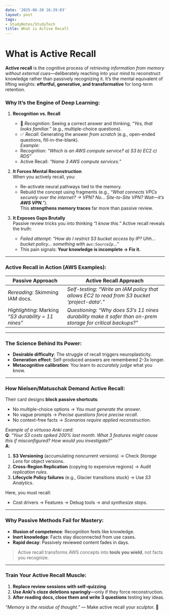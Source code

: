 ```yaml
---
date: '2025-06-20 16:39:03'
layout: post
tags:
- StudyNotes/StudyTech
title: What is Active Recall
---
```


# What is Active Recall

**Active recall** is the cognitive process of *retrieving information from memory without external cues*—deliberately reaching into your mind to reconstruct knowledge rather than passively recognizing it. It’s the mental equivalent of lifting weights: **effortful, generative, and transformative** for long-term retention.

### Why It’s the Engine of Deep Learning:
1. **Recognition vs. Recall**  
   - 🚫 *Recognition*: Seeing a correct answer and thinking, *“Yes, that looks familiar.”* (e.g., multiple-choice questions).  
   - ✅ *Recall*: Generating the answer *from scratch* (e.g., open-ended questions, fill-in-the-blank).  
   *Example:*  
   - Recognition: *“Which is an AWS compute service? a) S3 b) EC2 c) RDS”*  
   - Active Recall: *“Name 3 AWS compute services.”*  

2. **It Forces Mental Reconstruction**  
   When you actively recall, you:  
   - Re-activate neural pathways tied to the memory.  
   - Rebuild the concept using fragments (e.g., *“What connects VPCs securely over the internet? → VPN? No… Site-to-Site VPN? Wait—it’s **AWS VPN**.”*).  
   This **strengthens memory traces** far more than passive review.

3. **It Exposes Gaps Brutally**  
   Passive review tricks you into thinking *“I know this.”* Active recall reveals the truth:  
   - *Failed attempt:* *“How do I restrict S3 bucket access by IP? Uhh… bucket policy… something with `aws:SourceIp`…”*  
   - This pain signals: **Your knowledge is incomplete → Fix it.**

---

### Active Recall in Action (AWS Examples):
| **Passive Approach**       | **Active Recall Approach**                |  
|----------------------------|------------------------------------------|  
| *Rereading*: Skimming IAM docs. | *Self-testing*: *“Write an IAM policy that allows EC2 to read from S3 bucket ‘project-data’.”* |  
| *Highlighting*: Marking *“S3 durability = 11 nines”* | *Questioning*: *“Why does S3’s 11 nines durability make it safer than on-prem storage for critical backups?”* |  

---

### The Science Behind Its Power:
- **Desirable difficulty**: The struggle of recall triggers neuroplasticity.  
- **Generation effect**: Self-produced answers are remembered 2-3x longer.  
- **Metacognitive calibration**: You learn to *accurately judge* what you know.  

---

### How Nielsen/Matuschak Demand Active Recall:
Their card designs **block passive shortcuts**:  
- No multiple-choice options → *You must generate the answer*.  
- No vague prompts → *Precise questions force precise recall*.  
- No context-free facts → *Scenarios require applied reconstruction*.  

*Example of a virtuoso Anki card:*  
**Q**: *“Your S3 costs spiked 200% last month. What 3 features might cause this if misconfigured? How would you investigate?”*  
**A**:  
1. **S3 Versioning** (accumulating noncurrent versions) → Check *Storage Lens* for object versions.  
2. **Cross-Region Replication** (copying to expensive regions) → Audit *replication rules*.  
3. **Lifecycle Policy failures** (e.g., Glacier transitions stuck) → Use *S3 Analytics*.  

Here, you must recall:  
- Cost drivers → Features → Debug tools → *and synthesize steps*.  

---

### Why Passive Methods Fail for Mastery:
- **Illusion of competence**: Recognition feels like knowledge.  
- **Inert knowledge**: Facts stay disconnected from use cases.  
- **Rapid decay**: Passively reviewed content fades in days.  

> Active recall transforms AWS concepts into **tools you wield**, not facts you recognize.

---

### Train Your Active Recall Muscle:
1. **Replace review sessions with self-quizzing**.  
2. **Use Anki’s cloze deletions sparingly**—only if they force reconstruction.  
3. **After reading docs, close them and write 3 questions** testing key ideas.  

*“Memory is the residue of thought.”* — Make active recall your sculptor. 🔨